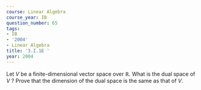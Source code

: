 ```yaml
---
course: Linear Algebra
course_year: IB
question_number: 65
tags:
- IB
- '2004'
- Linear Algebra
title: '3.I.1E '
year: 2004
---
```



Let $V$ be a finite-dimensional vector space over $\mathbb{R}$. What is the dual space of $V$ ? Prove that the dimension of the dual space is the same as that of $V$.